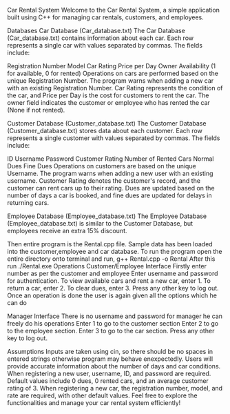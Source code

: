 
Car Rental System
Welcome to the Car Rental System, a simple application built using C++ for managing car rentals, customers, and employees.

Databases
Car Database (Car_database.txt)
The Car Database (Car_database.txt) contains information about each car. Each row represents a single car with values separated by commas. The fields include:

Registration Number
Model
Car Rating
Price per Day
Owner
Availability (1 for available, 0 for rented)
Operations on cars are performed based on the unique Registration Number. The program warns when adding a new car with an existing Registration Number. Car Rating represents the condition of the car, and Price per Day is the cost for customers to rent the car. The owner field indicates the customer or employee who has rented the car (None if not rented).

Customer Database (Customer_database.txt)
The Customer Database (Customer_database.txt) stores data about each customer. Each row represents a single customer with values separated by commas. The fields include:

ID
Username
Password
Customer Rating
Number of Rented Cars
Normal Dues
Fine Dues
Operations on customers are based on the unique Username. The program warns when adding a new user with an existing username. Customer Rating denotes the customer's record, and the customer can rent cars up to their rating. Dues are updated based on the number of days a car is booked, and fine dues are updated for delays in returning cars.

Employee Database (Employee_database.txt)
The Employee Database (Employee_database.txt) is similar to the Customer Database, but employees receive an extra 15% discount.

Then entire program is the Rental.cpp file. Sample data has been loaded into the customer,employee and car database.
To run the program open the entire directory onto terminal and run, g++ Rental.cpp -o Rental
After this run ./Rental.exe
Operations
Customer/Employee Interface
Firstly enter number as per the customer and employee
Enter username and password for authentication.
To view available cars and rent a new car, enter 1.
To return a car, enter 2.
To clear dues, enter 3.
Press any other key to log out.
Once an operation is done the user is again given all the options which he can do

Manager Interface
There is no username and password for manager he can freely do his operations
Enter 1 to go to the customer section
Enter 2 to go to the employee section.
Enter 3 to go to the car section.
Press any other key to log out.

Assumptions
Inputs are taken using cin, so there should be no spaces in entered strings otherwise program may behave enexpectedly.
Users will provide accurate information about the number of days and car conditions.
When registering a new user, username, ID, and password are required. Default values include 0 dues, 0 rented cars, and an average customer rating of 3.
When registering a new car, the registration number, model, and rate are required, with other default values.
Feel free to explore the functionalities and manage your car rental system efficiently!